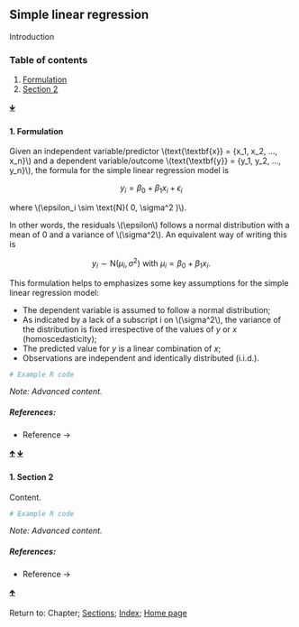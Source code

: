 <script src="https://cdn.mathjax.org/mathjax/latest/MathJax.js?config=TeX-AMS-MML_HTMLorMML" type="text/javascript"></script> 

## Simple linear regression

Introduction

<a name="TOC"></a>
### Table of contents
1. <a href="#S01">Formulation</a>
2. <a href="#S02">Section 2</a>

<a href="#END">&#129147;</a>

<a name="S01"></a>
#### 1. Formulation

Given an independent variable/predictor \\(text{\textbf{x}} = \{x_1, x_2, ..., x_n\}\\) and a dependent variable/outcome \\(text{\textbf{y}} = \{y_1, y_2, ..., y_n\}\\), the formula for the simple linear regression model is

$$
y_i = \beta_0 + \beta_1 x_i + \epsilon_i
$$

where \\(\epsilon_i \sim \text{N}( 0, \sigma^2 )\\).

In other words, the residuals \\(\epsilon\\) follows a normal distribution with a mean of 0 and a variance of \\(\sigma^2\\). An equivalent way of writing this is

$$
y_i \sim \text{N}( \mu_i, \sigma^2 ) \text{ with } \mu_i = \beta_0 + \beta_1 x_i.
$$

This formulation helps to emphasizes some key assumptions for the simple linear regression model:

* The dependent variable is assumed to follow a normal distribution;
* As indicated by a lack of a subscript i on \\(\sigma^2\\), the variance of the distribution is fixed irrespective of the values of *y* or *x* (homoscedasticity);
* The predicted value for *y* is a linear combination of *x*;
* Observations are independent and identically distributed (i.i.d.).

```R
# Example R code
```

*Note: Advanced content.*

##### References:

* Reference &rarr;

<a href="#TOC">&#129145;</a> <a href="#END">&#129147;</a>

<a name="S02"></a>
#### 1. Section 2

Content.

```R
# Example R code
```

*Note: Advanced content.*

##### References:

* Reference &rarr;

<a href="#TOC">&#129145;</a>

<a name="END"></a>
Return to:
Chapter;
[Sections](C00_P002_Chapters.md);
[Index](C0_P000_Alphabetical.md); 
[Home page](https://rettopnivek.github.io/Tutorials_for_statistics/)

